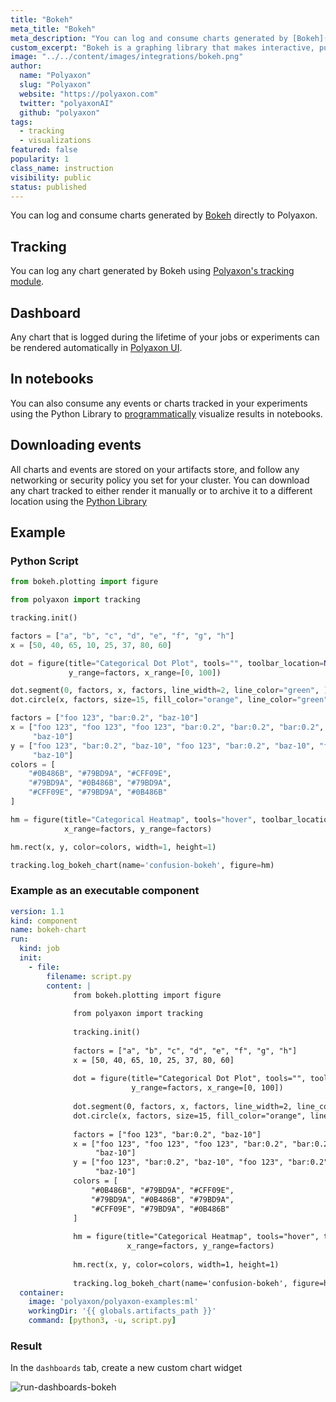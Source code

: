 ```yaml
---
title: "Bokeh"
meta_title: "Bokeh"
meta_description: "You can log and consume charts generated by [Bokeh](https://bokeh.org/) directly to Polyaxon."
custom_excerpt: "Bokeh is a graphing library that makes interactive, publication-quality graphs. Bokeh makes it simple to create common plots, but also can handle custom or specialized use-cases."
image: "../../content/images/integrations/bokeh.png"
author:
  name: "Polyaxon"
  slug: "Polyaxon"
  website: "https://polyaxon.com"
  twitter: "polyaxonAI"
  github: "polyaxon"
tags:
  - tracking
  - visualizations
featured: false
popularity: 1
class_name: instruction
visibility: public
status: published
---
```


You can log and consume charts generated by [Bokeh](https://bokeh.org/) directly to Polyaxon.

## Tracking

You can log any chart generated by Bokeh using [Polyaxon's tracking module](/docs/experimentation/tracking/module/#log_bokeh_chart).

## Dashboard

Any chart that is logged during the lifetime of your jobs or experiments can be rendered automatically in [Polyaxon UI](/docs/experimentation/visualizations/custom/#bokeh).

## In notebooks

You can also consume any events or charts tracked in your experiments using the Python Library to [programmatically](/docs/experimentation/visualizations/programmatic/#single-run) visualize results in notebooks.

## Downloading events

All charts and events are stored on your artifacts store, and follow any networking or security policy you set for your cluster.
You can download any chart tracked to either render it manually or to archive it to a different location using the [Python Library](/docs/core/python-library/run-client/#get_events)

## Example

### Python Script

```python
from bokeh.plotting import figure

from polyaxon import tracking

tracking.init()

factors = ["a", "b", "c", "d", "e", "f", "g", "h"]
x = [50, 40, 65, 10, 25, 37, 80, 60]

dot = figure(title="Categorical Dot Plot", tools="", toolbar_location=None,
             y_range=factors, x_range=[0, 100])

dot.segment(0, factors, x, factors, line_width=2, line_color="green", )
dot.circle(x, factors, size=15, fill_color="orange", line_color="green", line_width=3, )

factors = ["foo 123", "bar:0.2", "baz-10"]
x = ["foo 123", "foo 123", "foo 123", "bar:0.2", "bar:0.2", "bar:0.2", "baz-10", "baz-10",
     "baz-10"]
y = ["foo 123", "bar:0.2", "baz-10", "foo 123", "bar:0.2", "baz-10", "foo 123", "bar:0.2",
     "baz-10"]
colors = [
    "#0B486B", "#79BD9A", "#CFF09E",
    "#79BD9A", "#0B486B", "#79BD9A",
    "#CFF09E", "#79BD9A", "#0B486B"
]

hm = figure(title="Categorical Heatmap", tools="hover", toolbar_location=None,
            x_range=factors, y_range=factors)

hm.rect(x, y, color=colors, width=1, height=1)

tracking.log_bokeh_chart(name='confusion-bokeh', figure=hm)
```

### Example as an executable component

```yaml
version: 1.1
kind: component
name: bokeh-chart
run:
  kind: job
  init:
    - file:
        filename: script.py
        content: |
              from bokeh.plotting import figure
            
              from polyaxon import tracking
              
              tracking.init()
            
              factors = ["a", "b", "c", "d", "e", "f", "g", "h"]
              x = [50, 40, 65, 10, 25, 37, 80, 60]
            
              dot = figure(title="Categorical Dot Plot", tools="", toolbar_location=None,
                           y_range=factors, x_range=[0, 100])
            
              dot.segment(0, factors, x, factors, line_width=2, line_color="green", )
              dot.circle(x, factors, size=15, fill_color="orange", line_color="green", line_width=3, )
            
              factors = ["foo 123", "bar:0.2", "baz-10"]
              x = ["foo 123", "foo 123", "foo 123", "bar:0.2", "bar:0.2", "bar:0.2", "baz-10", "baz-10",
                   "baz-10"]
              y = ["foo 123", "bar:0.2", "baz-10", "foo 123", "bar:0.2", "baz-10", "foo 123", "bar:0.2",
                   "baz-10"]
              colors = [
                  "#0B486B", "#79BD9A", "#CFF09E",
                  "#79BD9A", "#0B486B", "#79BD9A",
                  "#CFF09E", "#79BD9A", "#0B486B"
              ]
            
              hm = figure(title="Categorical Heatmap", tools="hover", toolbar_location=None,
                          x_range=factors, y_range=factors)
            
              hm.rect(x, y, color=colors, width=1, height=1)
            
              tracking.log_bokeh_chart(name='confusion-bokeh', figure=hm)
  container:
    image: 'polyaxon/polyaxon-examples:ml'
    workingDir: '{{ globals.artifacts_path }}'
    command: [python3, -u, script.py]
```

### Result

In the `dashboards` tab, create a new custom chart widget

![run-dashboards-bokeh](../../content/images/dashboard/runs/dashboards-bokeh.png)
